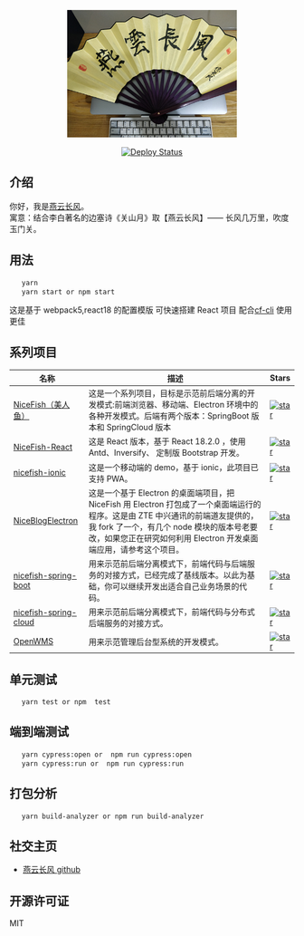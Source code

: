 <p align="center">
    <img width="300" src="src/assets/img/yanyunchangfeng.png">
</p>

<p align="center">
    <a href="https://github.com/yanyunchangfeng/webpack-react-template/actions">
      <img src="https://github.com/yanyunchangfeng/webpack-react-template/workflows/Deploy/badge.svg" alt="Deploy Status">
    </a>
</p>

## 介绍

你好，我是[燕云长风](https://yanyunchangfeng.github.io)。  
寓意：结合李白著名的边塞诗《关山月》取【燕云长风】—— 长风几万里，吹度玉门关。

## 用法

```
   yarn
   yarn start or npm start
```

这是基于 webpack5,react18 的配置模版 可快速搭建 React 项目 配合[cf-cli](https://github.com/yanyunchangfeng/cf-cli) 使用更佳

## 系列项目

| 名称 | 描述 | Stars |
| --- | --- | --- |
| [NiceFish（美人鱼）](http://git.oschina.net/mumu-osc/NiceFish/) | 这是一个系列项目，目标是示范前后端分离的开发模式:前端浏览器、移动端、Electron 环境中的各种开发模式。后端有两个版本：SpringBoot 版本和 SpringCloud 版本 | <a href='https://gitee.com/mumu-osc/NiceFish/stargazers'><img src='https://gitee.com/mumu-osc/NiceFish/badge/star.svg?theme=gvp' alt='star'></img></a> |
| [NiceFish-React](https://gitee.com/mumu-osc/NiceFish-React) | 这是 React 版本，基于 React 18.2.0 ，使用 Antd、Inversify、 定制版 Bootstrap 开发。 | <a href='https://gitee.com/mumu-osc/NiceFish-React/stargazers'><img src='https://gitee.com/mumu-osc/NiceFish-React/badge/star.svg?theme=dark' alt='star'></img></a> |
| [nicefish-ionic](http://git.oschina.net/mumu-osc/nicefish-ionic) | 这是一个移动端的 demo，基于 ionic，此项目已支持 PWA。 | <a href='https://gitee.com/mumu-osc/nicefish-ionic/stargazers'><img src='https://gitee.com/mumu-osc/nicefish-ionic/badge/star.svg?theme=dark' alt='star'></img></a> |
| [NiceBlogElectron](https://gitee.com/mumu-osc/NiceBlogElectron) | 这是一个基于 Electron 的桌面端项目，把 NiceFish 用 Electron 打包成了一个桌面端运行的程序。这是由 ZTE 中兴通讯的前端道友提供的，我 fork 了一个，有几个 node 模块的版本号老要改，如果您正在研究如何利用 Electron 开发桌面端应用，请参考这个项目。 | <a href='https://gitee.com/mumu-osc/NiceBlogElectron/stargazers'><img src='https://gitee.com/mumu-osc/NiceBlogElectron/badge/star.svg?theme=dark' alt='star'></img></a> |
| [nicefish-spring-boot](https://gitee.com/mumu-osc/nicefish-spring-boot) | 用来示范前后端分离模式下，前端代码与后端服务的对接方式，已经完成了基线版本。以此为基础，你可以继续开发出适合自己业务场景的代码。 | <a href='https://gitee.com/mumu-osc/nicefish-spring-boot/stargazers'><img src='https://gitee.com/mumu-osc/nicefish-spring-boot/badge/star.svg?theme=dark' alt='star'></img></a> |
| [nicefish-spring-cloud](https://gitee.com/mumu-osc/nicefish-spring-cloud) | 用来示范前后端分离模式下，前端代码与分布式后端服务的对接方式。 | <a href='https://gitee.com/mumu-osc/nicefish-spring-cloud/stargazers'><img src='https://gitee.com/mumu-osc/nicefish-spring-cloud/badge/star.svg?theme=dark' alt='star'></img></a> |
| [OpenWMS](https://gitee.com/mumu-osc/OpenWMS-Frontend) | 用来示范管理后台型系统的开发模式。 | <a href='https://gitee.com/mumu-osc/OpenWMS-Frontend/stargazers'><img src='https://gitee.com/mumu-osc/OpenWMS-Frontend/badge/star.svg?theme=dark' alt='star'></img></a> |

## 单元测试

```
   yarn test or npm  test
```

## 端到端测试

```
   yarn cypress:open or  npm run cypress:open
   yarn cypress:run or  npm run cypress:run
```

## 打包分析

```
   yarn build-analyzer or npm run build-analyzer
```

## 社交主页

- [燕云长风 github](https://github.com/yanyunchangfeng)

## 开源许可证

MIT

